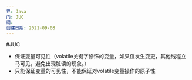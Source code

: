 ```yaml
---
界: Java
门: JUC
纲: 
创建日期: 2021-09-08
---
```

#JUC

-   保证变量可见性（volatile关键字修饰的变量，如果值发生变更，其他线程立马可见，避免出现脏读的现象。）
-   只能保证变量的可见性，不能保证对volatile变量操作的原子性